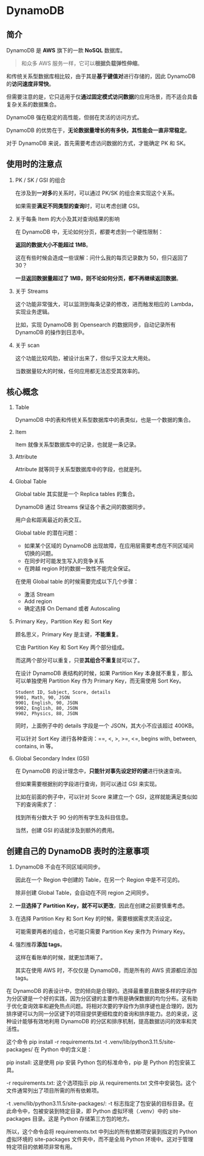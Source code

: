 # DynamoDB

## 简介

DynamoDB 是 **AWS** 旗下的一款 **NoSQL** 数据库。

> 和众多 AWS 服务一样，它可以**根据负载弹性伸缩**。

和传统关系型数据库相比较，由于其是**基于键值对**进行存储的，因此 DynamoDB 的**访问速度非常快**。

但需要注意的是，它只适用于仅**通过固定模式访问数据**的应用场景，而不适合具备复杂关系的数据集合。

DynamoDB 强在稳定的高性能，但弱在灵活的访问方式。

DynamoDB 的优势在于，**无论数据量增长的有多快，其性能会一直非常稳定**。

对于 DynamoDB 来说，首先需要考虑访问数据的方式，才能确定 PK 和 SK。

## 使用时的注意点

1. PK / SK / GSI 的组合

   在涉及到**一对多**的关系时，可以通过 PK/SK 的组合来实现这个关系。

   如果需要**满足不同类型的查询**时，可以考虑创建 GSI。

2. 关于每条 Item 的大小及其对查询结果的影响

   在 DynamoDB 中，无论如何分页，都要考虑到一个硬性限制：

   **返回的数据大小不能超过 1MB**。

   这在有些时候会造成一些误解：问什么我的每页记录数为 50，但只返回了 30？

   **一旦返回数据量超过了 1MB，则不论如何分页，都不再继续返回数据**。

3. 关于 Streams

   这个功能非常强大，可以监测到每条记录的修改，进而触发相应的 Lambda，实现业务逻辑。

   比如，实现 DynamoDB 到 Opensearch 的数据同步，自动记录所有 DynamoDB 的操作到日志中。

4. 关于 scan

   这个功能比较鸡肋，被设计出来了，但似乎又没太大用处。

   当数据量较大的时候，任何应用都无法忍受其效率的。

## 核心概念

1. Table

   DynamoDB 中的表和传统关系型数据库中的表类似，也是一个数据的集合。

2. Item

   Item 就像关系型数据库中的记录，也就是一条记录。

3. Attribute

   Attribute 就等同于关系型数据库中的字段，也就是列。

4. Global Table

   Global table 其实就是一个 Replica tables 的集合。

   DynamoDB 通过 Streams 保证各个表之间的数据同步。

   用户会和距离最近的表交互。

   Global table 的潜在问题：

   - 如果某个区域的 DynamoDB 出现故障，在应用层需要考虑在不同区域间切换的问题。
   - 在同步时可能发生写入的竞争关系
   - 在跨越 region 时的数据一致性不能完全保证。

   在使用 Global table 的时候需要完成以下几个步骤：

   - 激活 Stream
   - Add region
   - 确定选择 On Demand 或者 Autoscaling

5. Primary Key，Partition Key 和 Sort Key

   顾名思义，Primary Key 是主键，**不能重复**。

   它由 Partition Key 和 Sort Key 两个部分组成。

   而这两个部分可以重复，只要**其组合不重复**就可以了。

   在设计 DynamoDB 表结构的时候，如果 Partition Key 本身就不重复，那么可以单独使用 Partition Key 作为 Primary Key，而无需使用 Sort Key。

   ```csv
   Student ID, Subject, Score, details
   9901, Math, 90, JSON
   9901, English, 90, JSON
   9902, English, 80, JSON
   9902, Physics, 88, JSON
   ```

   同时，上面例子中的 details 字段是一个 JSON，其大小不应该超过 400KB。

   可以针对 Sort Key 进行各种查询：==, <, >, >=, <=, begins with, between, contains, in 等。

6. Global Secondary Index (GSI)

   在 DynamoDB 的设计理念中，**只能针对事先设定好的键**进行快速查询。

   但如果需要根据别的字段进行查询，则可以通过 GSI 来实现。

   比如在前面的例子中，可以针对 Score 来建立一个 GSI，这样就能满足类似如下的查询需求了：

   找到所有分数大于 90 分的所有学生及科目信息。

   当然，创建 GSI 的话就涉及到额外的费用。

## 创建自己的 DynamoDB 表时的注意事项

1. DynamoDB 不会在不同区域间同步。

   因此在一个 Region 中创建的 Table，在另一个 Region 中是不可见的。

   除非创建 Global Table，会自动在不同 region 之间同步。

2. **一旦选择了 Partition Key，就不可以更改**，因此在创建之前要慎重考虑。

3. 在选择 Partition Key 和 Sort Key 的时候，需要根据需求灵活设定。

   可能需要两者的组合，也可能只需要 Partition Key 来作为 Primary Key。

4. 强烈推荐**添加 tags**。

   这样在看账单的时候，就更加清晰了。

   其实在使用 AWS 时，不仅仅是 DynamoDB，而是所有的 AWS 资源都应添加 tags。

在 DynamoDB 的表设计中，您的倾向是合理的。选择最重要且数据多样的字段作为分区键是一个好的实践，因为分区键的主要作用是确保数据的均匀分布。这有助于优化查询效率和避免热点问题。将相对次要的字段作为排序键也是合理的，因为排序键可以为同一分区键下的项目提供更细粒度的查询和排序能力。总的来说，这种设计能够有效地利用 DynamoDB 的分区和排序机制，提高数据访问的效率和灵活性。

这个命令 pip install -r requirements.txt -t .venv/lib/python3.11.5/site-packages/ 在 Python 中的含义是：

pip install: 这是使用 pip 安装 Python 包的标准命令，pip 是 Python 的包安装工具。

-r requirements.txt: 这个选项指示 pip 从 requirements.txt 文件中安装包。这个文件通常列出了项目所需的所有依赖项。

-t .venv/lib/python3.11.5/site-packages/: -t 标志指定了包安装的目标目录。在此命令中，包被安装到特定目录，即 Python 虚拟环境（.venv）中的 site-packages 目录。这是 Python 存储第三方包的地方。

所以，这个命令会将 requirements.txt 中列出的所有依赖项安装到指定的 Python 虚拟环境的 site-packages 文件夹中，而不是全局 Python 环境中。这对于管理特定项目的依赖项非常有用。


